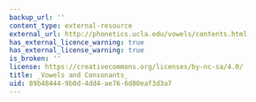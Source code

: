 ```yaml
---
backup_url: ''
content_type: external-resource
external_url: http://phonetics.ucla.edu/vowels/contents.html
has_external_licence_warning: true
has_external_license_warning: true
is_broken: ''
license: https://creativecommons.org/licenses/by-nc-sa/4.0/
title: _Vowels and Consonants_
uid: 89b48444-9b0d-4dd4-ae76-6d80eaf3d3a7
---
```

